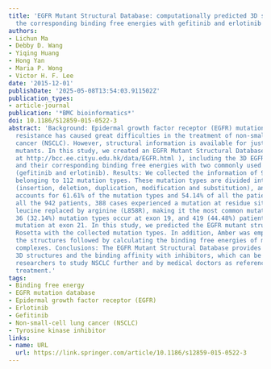```yaml
---
title: 'EGFR Mutant Structural Database: computationally predicted 3D structures and
  the corresponding binding free energies with gefitinib and erlotinib'
authors:
- Lichun Ma
- Debby D. Wang
- Yiqing Huang
- Hong Yan
- Maria P. Wong
- Victor H. F. Lee
date: '2015-12-01'
publishDate: '2025-05-08T13:54:03.911502Z'
publication_types:
- article-journal
publication: '*BMC bioinformatics*'
doi: 10.1186/S12859-015-0522-3
abstract: 'Background: Epidermal growth factor receptor (EGFR) mutation-induced drug
  resistance has caused great difficulties in the treatment of non-small-cell lung
  cancer (NSCLC). However, structural information is available for just a few EGFR
  mutants. In this study, we created an EGFR Mutant Structural Database (freely available
  at http://bcc.ee.cityu.edu.hk/data/EGFR.html ), including the 3D EGFR mutant structures
  and their corresponding binding free energies with two commonly used inhibitors
  (gefitinib and erlotinib). Results: We collected the information of 942 NSCLC patients
  belonging to 112 mutation types. These mutation types are divided into five groups
  (insertion, deletion, duplication, modification and substitution), and substitution
  accounts for 61.61% of the mutation types and 54.14% of all the patients. Among
  all the 942 patients, 388 cases experienced a mutation at residue site 858 with
  leucine replaced by arginine (L858R), making it the most common mutation type. Moreover,
  36 (32.14%) mutation types occur at exon 19, and 419 (44.48%) patients carried a
  mutation at exon 21. In this study, we predicted the EGFR mutant structures using
  Rosetta with the collected mutation types. In addition, Amber was employed to refine
  the structures followed by calculating the binding free energies of mutant-drug
  complexes. Conclusions: The EGFR Mutant Structural Database provides resources of
  3D structures and the binding affinity with inhibitors, which can be used by other
  researchers to study NSCLC further and by medical doctors as reference for NSCLC
  treatment.'
tags:
- Binding free energy
- EGFR mutation database
- Epidermal growth factor receptor (EGFR)
- Erlotinib
- Gefitinib
- Non-small-cell lung cancer (NSCLC)
- Tyrosine kinase inhibitor
links:
- name: URL
  url: https://link.springer.com/article/10.1186/s12859-015-0522-3
---
```

